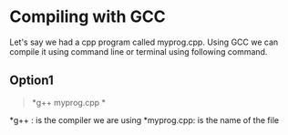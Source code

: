 # Compiling with GCC

Let's say we had a cpp program called myprog.cpp. Using GCC we can compile it using command line or terminal using following command.

## Option1
 >*g++ myprog.cpp *


*g++ : is the compiler we are using
*myprog.cpp: is the name of the file
